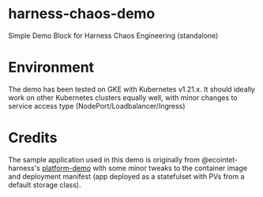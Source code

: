 # harness-chaos-demo
Simple Demo Block for Harness Chaos Engineering (standalone)

# Environment
The demo has been tested on GKE with Kubernetes v1.21.x. It should ideally work on other Kubernetes clusters equally well, 
with minor changes to service access type (NodePort/Loadbalancer/Ingress)

# Credits
The sample application used in this demo is originally from @ecointet-harness's [platform-demo](https://github.com/wings-software/platform-demo2) with some minor tweaks to the container image and deployment manifest (app deployed as a statefulset with PVs from a default storage class). 

